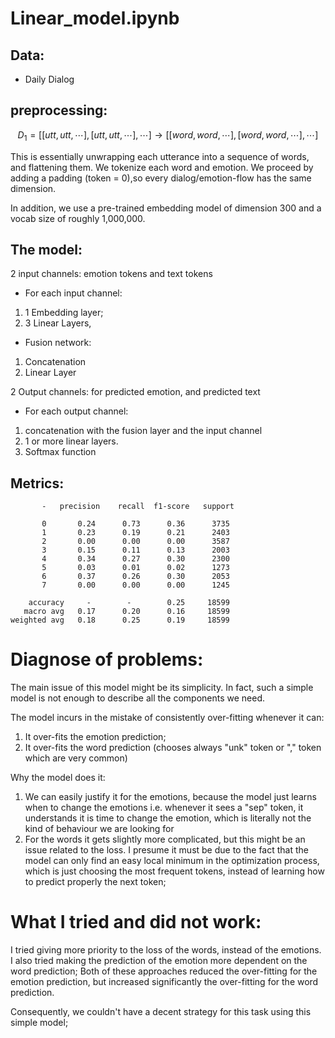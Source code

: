# Linear_model.ipynb
## Data: 

 - Daily Dialog

## preprocessing:

$$
D_1 = [[utt, utt,\cdots], [utt, utt, \cdots], \cdots] \longrightarrow [[word,word, \cdots], [word, word, \cdots],\cdots] 
$$

This is essentially unwrapping each utterance into a sequence of words, and flattening them.
We tokenize each word and emotion. We proceed by adding a padding (token = 0),so every 
dialog/emotion-flow has the same dimension.


In addition, we use a pre-trained embedding model of dimension 300 and a vocab size of 
roughly 1,000,000.


## The model:
2 input channels: emotion tokens and text tokens
 - For each input channel:
  1) 1 Embedding layer;
  2) 3 Linear Layers,
 - Fusion network:
  1) Concatenation
  2) Linear Layer 

2 Output channels: for predicted emotion, and predicted text
  - For each output channel:
  1) concatenation with the fusion layer and the input channel 
  2) 1 or more linear layers.
  3) Softmax function


## Metrics: 

           -   precision    recall  f1-score   support

           0       0.24      0.73      0.36      3735
           1       0.23      0.19      0.21      2403
           2       0.00      0.00      0.00      3587
           3       0.15      0.11      0.13      2003
           4       0.34      0.27      0.30      2300
           5       0.03      0.01      0.02      1273
           6       0.37      0.26      0.30      2053
           7       0.00      0.00      0.00      1245

        accuracy     -        -        0.25     18599
       macro avg   0.17      0.20      0.16     18599
    weighted avg   0.18      0.25      0.19     18599


# Diagnose of problems:
 
  The main issue of this model might be its simplicity. In fact, such a simple model is not enough to describe all the components we need.

The model incurs in the mistake of consistently over-fitting whenever it can:
 1) It over-fits the emotion prediction;
 2) It over-fits the word prediction (chooses always "unk" token or "," token which are very common)

Why the model does it:
 1) We can easily justify it for the emotions, because the model just learns when to change the emotions i.e. whenever it sees a "sep" token, it understands it is time to change the emotion, which is literally not the kind of behaviour we are looking for 
 2) For the words it gets slightly more complicated, but this might be an issue related to the loss. I presume it must be due to the fact that the model can only find an easy local minimum in the optimization process, which is just choosing the most frequent tokens, instead of learning how to predict properly the next token;

# What I tried and did not work:

I tried giving more priority to the loss of the words, instead of the emotions. I also tried making the prediction of the emotion more dependent on the word prediction; Both of these approaches reduced the over-fitting for the emotion prediction, but increased significantly the over-fitting for the word prediction.

Consequently, we couldn't have a decent strategy for this task using this simple model;
